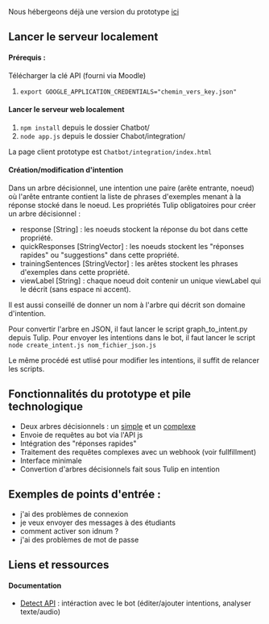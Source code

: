 Nous hébergeons déjà une version du prototype [ici](http://melvin.even.emi.u-bordeaux.fr/chatbot/index.html)

## Lancer le serveur localement

#### Prérequis : 
Télécharger la clé API (fourni via Moodle)
1. ```export GOOGLE_APPLICATION_CREDENTIALS="chemin_vers_key.json"```

#### Lancer le serveur web localement
1. ```npm install``` depuis le dossier Chatbot/
2. ```node app.js``` depuis le dossier Chabot/integration/

La page client prototype est ```Chatbot/integration/index.html```

#### Création/modification d'intention
Dans un arbre décisionnel, une intention une paire (arête entrante, noeud) où l'arête entrante contient la liste de phrases d'exemples menant à la réponse stocké dans le noeud.
Les propriétés Tulip obligatoires pour créer un arbre décisionnel :
* response [String] : les noeuds stockent la réponse du bot dans cette propriété.
* quickResponses [StringVector] : les noeuds stockent les "réponses rapides" ou "suggestions" dans cette propriété.
* trainingSentences [StringVector] : les arêtes stockent les phrases d'exemples dans cette propriété.
* viewLabel [String] : chaque noeud doit contenir un unique viewLabel qui le décrit (sans espace ni accent).

Il est aussi conseillé de donner un nom à l'arbre qui décrit son domaine d'intention. 

Pour convertir l'arbre en JSON, il faut lancer le script graph_to_intent.py depuis Tulip.
Pour envoyer les intentions dans le bot, il faut lancer le script ```node create_intent.js nom_fichier_json.js```

Le même procédé est utlisé pour modifier les intentions, il suffit de relancer les scripts.

## Fonctionnalités du prototype et pile technologique

* Deux arbres décisionnels : un [simple](https://imgur.com/a/PdCsTNY) et un [complexe](https://imgur.com/a/qVJuVVP) 
* Envoie de requêtes au bot via l'API js
* Intégration des "réponses rapides"
* Traitement des requêtes complexes avec un webhook (voir fullfillment) 
* Interface minimale
* Convertion d'arbres décisionnels fait sous Tulip en intention

## Exemples de points d'entrée : 
* j'ai des problèmes de connexion
* je veux envoyer des messages à des étudiants
* comment activer son idnum ?
* j'ai des problèmes de mot de passe

## Liens et ressources

#### Documentation 

* [Detect API](https://github.com/googleapis/nodejs-dialogflow) : intéraction avec le bot (éditer/ajouter intentions, analyser texte/audio)

